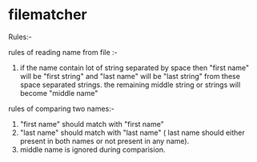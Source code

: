 # filematcher
Rules:-

rules of reading name from file :-

1) if the name contain lot of string separated by space then "first name" will be "first string" and 
   "last name" will be "last string" from these space separated strings. the remaining middle string or strings
    will become "middle name"
    
rules of comparing two names:-

1) "first name" should match with "first name"
2) "last name" should match with "last name" ( last name should either present in both names or not present in any name).
3) middle name is ignored during comparision.
